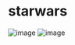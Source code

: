 # starwars
![image](https://user-images.githubusercontent.com/71738691/235543541-15f290d8-a668-40d5-b2c5-512f02341302.png)
![image](https://user-images.githubusercontent.com/71738691/236110200-df456bb0-acc7-412c-a293-d0bb15e252a3.png)



